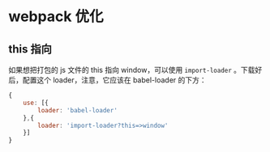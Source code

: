 # webpack 优化

## this 指向

如果想把打包的 js 文件的 this 指向 window，可以使用 `import-loader` 。下载好后，配置这个 loader，注意，它应该在 babel-loader 的下方：  

```js
{
    use: [{
        loader: 'babel-loader'
    },{
        loader: 'import-loader?this=>window'
    }]
}
```